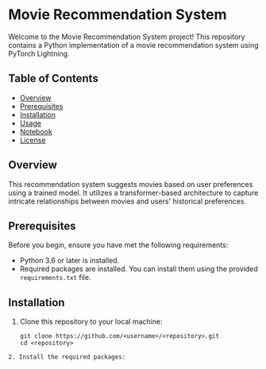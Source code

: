 # Movie Recommendation System

Welcome to the Movie Recommendation System project! This repository contains a Python implementation of a movie recommendation system using PyTorch Lightning.

## Table of Contents

- [Overview](#overview)
- [Prerequisites](#prerequisites)
- [Installation](#installation)
- [Usage](#usage)
- [Notebook](#notebook)
- [License](#license)

## Overview

This recommendation system suggests movies based on user preferences using a trained model. It utilizes a transformer-based architecture to capture intricate relationships between movies and users' historical preferences.

## Prerequisites

Before you begin, ensure you have met the following requirements:

- Python 3.6 or later is installed.
- Required packages are installed. You can install them using the provided `requirements.txt` file.

## Installation

1. Clone this repository to your local machine:
   ```
   git clone https://github.com/<username>/<repository>.git
   cd <repository>
```
2. Install the required packages:
